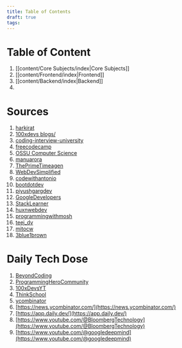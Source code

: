 ```yaml
---
title: Table of Contents
draft: true
tags:
---
```

# Table of Content
1. [[content/Core Subjects/index|Core Subjects]]
2. [[content/Frontend/index|Frontend]]
3. [[content/Backend/index|Backend]]
4. 

# Sources
1. [harkirat](https://www.youtube.com/@harkirat1)
2. [100xdevs blogs/](https://projects.100xdevs.com/)
3. [coding-interview-university](https://github.com/jwasham/coding-interview-university)
4. [freecodecamp](https://www.youtube.com/@freecodecamp)
5. [OSSU Computer Science](https://github.com/ossu/computer-science)
6. [manuarora](https://www.youtube.com/@manuarora)
7. [ThePrimeTimeagen](https://www.youtube.com/@ThePrimeTimeagen)
8. [WebDevSimplified](https://www.youtube.com/@WebDevSimplified)
9. [codewithantonio](https://www.youtube.com/@codewithantonio)
10. [bootdotdev](https://www.youtube.com/@bootdotdev)
11. [piyushgargdev](https://www.youtube.com/@piyushgargdev)
12. [GoogleDevelopers](https://www.youtube.com/@GoogleDevelopers)
13. [StackLearner](https://www.youtube.com/@StackLearner)
14. [huxnwebdev](https://www.youtube.com/@huxnwebdev)
15. [programmingwithmosh](https://www.youtube.com/@programmingwithmosh)
16. [teej_dv](https://www.youtube.com/@teej_dv)
17. [mitocw](https://www.youtube.com/@mitocw)
18. [3blue1brown](https://www.youtube.com/@3blue1brown)

# Daily Tech Dose
1. [BeyondCoding](https://www.youtube.com/@BeyondCoding)
2. [ProgrammingHeroCommunity](https://www.youtube.com/@ProgrammingHeroCommunity)
3. [100xDevsYT](https://www.youtube.com/@100xDevsYT)
4. [ThinkSchool](https://www.youtube.com/@ThinkSchool)
5. [ycombinator](https://www.youtube.com/@ycombinator)
6. [https://news.ycombinator.com/](https://news.ycombinator.com/)
7. [https://app.daily.dev/](https://app.daily.dev/)
8. [https://www.youtube.com/@BloombergTechnology](https://www.youtube.com/@BloombergTechnology)
9. [https://www.youtube.com/@googledeepmind](https://www.youtube.com/@googledeepmind)